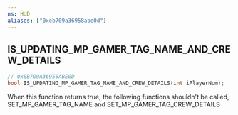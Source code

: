 ```yaml
---
ns: HUD
aliases: ["0xeb709a36958abe0d"]
---
```

## IS_UPDATING_MP_GAMER_TAG_NAME_AND_CREW_DETAILS

```c
// 0xEB709A36958ABE0D
bool IS_UPDATING_MP_GAMER_TAG_NAME_AND_CREW_DETAILS(int iPlayerNum);
```

When this function returns true, the following functions shouldn't be called, SET_MP_GAMER_TAG_NAME and SET_MP_GAMER_TAG_CREW_DETAILS

